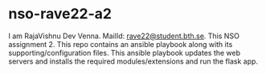 # nso-rave22-a2

I am RajaVishnu Dev Venna.
MailId: rave22@student.bth.se.
This NSO assignment 2.
This repo contains an ansible playbook along with its supporting/configuration files.
This ansible playbook updates the web servers and installs the required modules/extensions and run the flask app.
